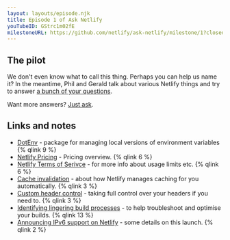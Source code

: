 ```yaml
---
layout: layouts/episode.njk
title: Episode 1 of Ask Netlify
youTubeID: GStrc1m02fE
milestoneURL: https://github.com/netlify/ask-netlify/milestone/1?closed=1
---
```



## The pilot

We don't even know what to call this thing. Perhaps you can help us name it? In the meantime, Phil and Gerald talk about various Netlify things and try to answer [a bunch of your questions](https://github.com/netlify/ask-netlify/milestone/1?closed=1).

Want more answers? [Just ask](https://github.com/netlify/ask-netlify/issues/new).


## Links and notes

- [DotEnv](https://www.npmjs.com/package/dotenv) - package for managing local versions of environment variables {% qlink 9 %}
- [Netlify Pricing](https://www.netlify.com/pricing/) - Pricing overview. {% qlink 6 %}
- [Netlify Terms of Serivce](https://www.netlify.com/tos/) - for more info about usage limits etc. {% qlink 6 %}
- [Cache invalidation](https://www.netlify.com/blog/2015/09/11/instant-cache-invalidation/) - about how Netlify manages caching for you automatically. {% qlink 3 %}
- [Custom header control](https://www.netlify.com/docs/headers-and-basic-auth/#custom-headers) - taking full control over your headers if you need to. {% qlink 3 %}
- [Identifying lingering build processes](https://www.netlify.com/blog/2018/11/28/fearless-deploys-for-your-lingering-processes/) - to help troubleshoot and optimise your builds. {% qlink 13 %}
- [Announcing IPv6 support on Netlify](https://www.netlify.com/blog/2018/11/26/announcing-ipv6-support-on-the-netlify-application-delivery-network/) - some details on this launch. {% qlink 2 %}
